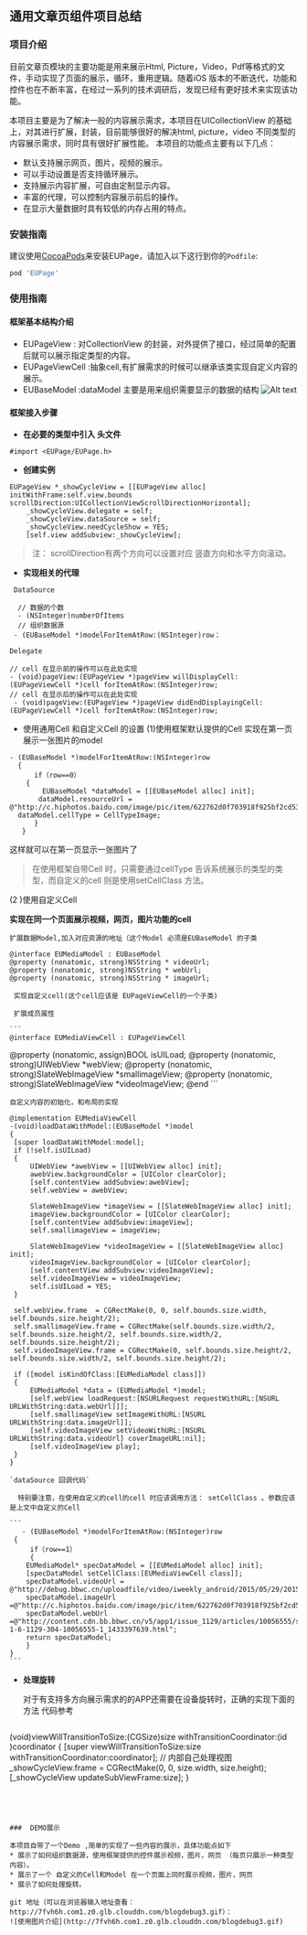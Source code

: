 ## 通用文章页组件项目总结
### 项目介绍
 目前文章页模块的主要功能是用来展示Html, Picture，Video，Pdf等格式的文件，手动实现了页面的展示，循环，重用逻辑。随着iOS 版本的不断迭代，功能和控件也在不断丰富，在经过一系列的技术调研后，发现已经有更好技术来实现该功能。
 
本项目主要是为了解决一般的内容展示需求，本项目在UICollectionView 的基础上，对其进行扩展，封装，目前能够很好的解决html, picture，video 不同类型的内容展示需求，同时具有很好扩展性能。
本项目的功能点主要有以下几点：
* 默认支持展示网页，图片，视频的展示。
* 可以手动设置是否支持循环展示。
* 支持展示内容扩展，可自由定制显示内容。
* 丰富的代理，可以控制内容展示前后的操作。
* 在显示大量数据时具有较低的内存占用的特点。

### 安装指南
 建议使用[CocoaPods](http://cocoapods.org)来安装EUPage，请加入以下这行到你的`Podfile`:

```ruby
pod 'EUPage'
```
     
### 使用指南
####  框架基本结构介绍
 
* EUPageView : 对CollectionView 的封装，对外提供了接口，经过简单的配置后就可以展示指定类型的内容。
* EUPageViewCell :抽象cell,有扩展需求的时候可以继承该类实现自定义内容的展示。 
* EUBaseModel :dataModel 主要是用来组织需要显示的数据的结构
  ![Alt text](http://7fvh6h.com1.z0.glb.clouddn.com/blog71EA7F8C-B058-49F0-8135-2B7BEA6CC7A0.png)


####  框架接入步骤
* **在必要的类型中引入 头文件** 
```
#import <EUPage/EUPage.h>
```
*  **创建实例**
```
EUPageView *_showCycleView = [[EUPageView alloc] initWithFrame:self.view.bounds scrollDirection:UICollectionViewScrollDirectionHorizontal];
    _showCycleView.delegate = self;
    _showCycleView.dataSource = self;
    _showCycleView.needCycleShow = YES;
    [self.view addSubview:_showCycleView];
```
>  注： scrollDirection有两个方向可以设置对应 竖直方向和水平方向滚动。

*  **实现相关的代理**
 
 ` DataSource` 
 ```
   // 数据的个数
   - (NSInteger)numberOfItems  
   // 组织数据源
  - (EUBaseModel *)modelForItemAtRow:(NSInteger)row：

 ```

  `Delegate`
  
 ```
 // cell 在显示前的操作可以在此处实现
 - (void)pageView:(EUPageView *)pageView willDisplayCell:(EUPageViewCell *)cell forItemAtRow:(NSInteger)row;
 // cell 在显示后的操作可以在此处实现
  - (void)pageView:(EUPageView *)pageView didEndDisplayingCell:(EUPageViewCell *)cell forItemAtRow:(NSInteger)row;
 ```
* 使用通用Cell 和自定义Cell 的设置
 (1)使用框架默认提供的Cell
  实现在第一页展示一张图片的model
 ```
 - (EUBaseModel *)modelForItemAtRow:(NSInteger)row
   {
       if（row==0）
     {
         EUBaseModel *dataModel = [[EUBaseModel alloc] init];
        dataModel.resourceUrl =    @"http://c.hiphotos.baidu.com/image/pic/item/622762d0f703918f925bf2cd533d269759eec42b.jpg";
   dataModel.cellType = CellTypeImage;
       }
    }
 ```
 这样就可以在第一页显示一张图片了
 > 在使用框架自带Cell 时，只需要通过cellType 告诉系统展示的类型的类型，而自定义的cell 则是使用setCellClass 方法。
 
 (2 )使用自定义Cell

 **实现在同一个页面展示视频，网页，图片功能的cell**
 
   `扩展数据Model,加入对应资源的地址（这个Model 必须是EUBaseModel 的子类`

   ```
 @interface EUMediaModel : EUBaseModel
 @property (nonatomic, strong)NSString * videoUrl;
 @property (nonatomic, strong)NSString * webUrl;
 @property (nonatomic, strong)NSString * imageUrl;
   ```

  
 ` 实现自定义cell(这个cell应该是 EUPageViewCell的一个子类)`

     扩展成员属性
     
    ```
    @interface EUMediaViewCell : EUPageViewCell
@property (nonatomic, assign)BOOL isUILoad;
@property (nonatomic, strong)UIWebView         *webView;
@property (nonatomic, strong)SlateWebImageView *smallimageView;
@property (nonatomic, strong)SlateWebImageView *videoImageView;
@end
    ```

   `自定义内容的初始化，和布局的实现`
   
   ```
   @implementation EUMediaViewCell
-(void)loadDataWithModel:(EUBaseModel *)model
{
    [super loadDataWithModel:model];
    if (!self.isUILoad)
    {
        UIWebView *awebView = [[UIWebView alloc] init];
        awebView.backgroundColor = [UIColor clearColor];
        [self.contentView addSubview:awebView];
        self.webView = awebView;
        
        SlateWebImageView *imageView = [[SlateWebImageView alloc] init];
        imageView.backgroundColor = [UIColor clearColor];
        [self.contentView addSubview:imageView];
        self.smallimageView = imageView;
        
        SlateWebImageView *videoImageView = [[SlateWebImageView alloc] init];
        videoImageView.backgroundColor = [UIColor clearColor];
        [self.contentView addSubview:videoImageView];
        self.videoImageView = videoImageView;
        self.isUILoad = YES;
    }
    
    self.webView.frame  = CGRectMake(0, 0, self.bounds.size.width, self.bounds.size.height/2);
    self.smallimageView.frame = CGRectMake(self.bounds.size.width/2, self.bounds.size.height/2, self.bounds.size.width/2, self.bounds.size.height/2);
    self.videoImageView.frame = CGRectMake(0, self.bounds.size.height/2, self.bounds.size.width/2, self.bounds.size.height/2);
    
    if ([model isKindOfClass:[EUMediaModel class]])
    {
        EUMediaModel *data = (EUMediaModel *)model;
        [self.webView loadRequest:[NSURLRequest requestWithURL:[NSURL URLWithString:data.webUrl]]];
        [self.smallimageView setImageWithURL:[NSURL URLWithString:data.imageUrl]];
        [self.videoImageView setVideoWithURL:[NSURL URLWithString:data.videoUrl] coverImageURL:nil];
        [self.videoImageView play];
    }
}
   ```
   
    `dataSource 回调代码`

      特别要注意，在使用自定义的cell的cell 时应该调用方法： setCellClass 。参数应该是上文中自定义的Cell 

    ```
       - (EUBaseModel *)modelForItemAtRow:(NSInteger)row
     {
         if（row==1）
         {
        EUMediaModel* specDataModel = [[EUMediaModel alloc] init];
        [specDataModel setCellClass:[EUMediaViewCell class]];
        specDataModel.videoUrl = @"http://debug.bbwc.cn/uploadfile/video/iweekly_android/2015/05/29/20150529120500960/20150529120500960.mp4";
        specDataModel.imageUrl =@"http://c.hiphotos.baidu.com/image/pic/item/622762d0f703918f925bf2cd533d269759eec42b.jpg";
        specDataModel.webUrl =@"http://content.cdn.bb.bbwc.cn/v5/app1/issue_1129/articles/10056555/show-1-6-1129-304-10056555-1_1433397639.html";
        return specDataModel;
        }
    }
    ```

* **处理旋转**
  
  对于有支持多方向展示需求的的APP还需要在设备旋转时，正确的实现下面的方法
  代码参考
   ```
   
 (void)viewWillTransitionToSize:(CGSize)size withTransitionCoordinator:(id <UIViewControllerTransitionCoordinator>)coordinator
{
    [super viewWillTransitionToSize:size withTransitionCoordinator:coordinator];
    // 内部自己处理视图
    _showCycleView.frame = CGRectMake(0, 0, size.width, size.height);
    [_showCycleView updateSubViewFrame:size];
}
``` 


 
 
###  DEMO展示

本项目自带了一个Demo ,简单的实现了一些内容的展示，具体功能点如下
* 展示了如何组织数据源，使用框架提供的控件展示视频，图片，网页 （每页只展示一种类型内容）。
* 展示了一个 自定义的Cell和Model 在一个页面上同时展示视频，图片，网页
* 展示了如何处理旋转。

git 地址（可以在浏览器输入地址查看：http://7fvh6h.com1.z0.glb.clouddn.com/blogdebug3.gif）：
![使用图片介绍](http://7fvh6h.com1.z0.glb.clouddn.com/blogdebug3.gif)
